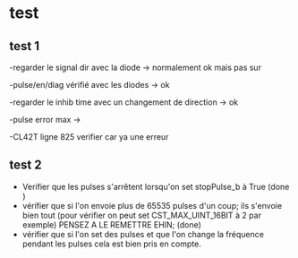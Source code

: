 # test
## test 1
-regarder le signal dir avec la diode -> normalement ok mais pas sur 

-pulse/en/diag vérifié avec les diodes -> ok 

-regarder le inhib time avec un changement de direction -> ok

-pulse error max ->

-CL42T ligne 825 verifier car ya une erreur 


## test 2
- Verifier que les pulses s'arrêtent lorsqu'on set stopPulse_b à True  (done )
- vérifier que si l'on envoie plus de 65535 pulses d'un coup; ils s'envoie bien tout (pour vérifier on peut set CST_MAX_UINT_16BIT à 2  par exemple) PENSEZ A LE REMETTRE EHIN; (done)
- vérifier que si l'on set des pulses et que l'on change la fréquence pendant les pulses cela est bien pris en compte.
